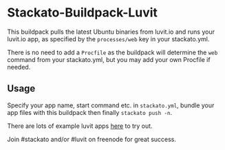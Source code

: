 # Stackato-Buildpack-Luvit

This buildpack pulls the latest Ubuntu binaries from luvit.io and runs your
luvit.io app, as specified by the `processes/web` key in your stackato.yml.

There is no need to add a `Procfile` as the buildpack will determine the `web`
command from your stackato.yml, but you may add your own Procfile if needed.

## Usage

Specify your app name, start command etc. in `stackato.yml`, bundle your app
files with this buildpack then finally `stackato push -n`.

There are lots of example luvit apps
[here](https://github.com/luvit/luvit/tree/master/examples) to try out.

Join #stackato and/or #luvit on freenode for great success.


